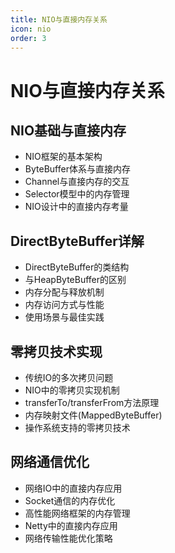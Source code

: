 ```yaml
---
title: NIO与直接内存关系
icon: nio
order: 3
---
```


# NIO与直接内存关系

## NIO基础与直接内存

- NIO框架的基本架构
- ByteBuffer体系与直接内存
- Channel与直接内存的交互
- Selector模型中的内存管理
- NIO设计中的直接内存考量

## DirectByteBuffer详解

- DirectByteBuffer的类结构
- 与HeapByteBuffer的区别
- 内存分配与释放机制
- 内存访问方式与性能
- 使用场景与最佳实践

## 零拷贝技术实现

- 传统IO的多次拷贝问题
- NIO中的零拷贝实现机制
- transferTo/transferFrom方法原理
- 内存映射文件(MappedByteBuffer)
- 操作系统支持的零拷贝技术

## 网络通信优化

- 网络IO中的直接内存应用
- Socket通信的内存优化
- 高性能网络框架的内存管理
- Netty中的直接内存应用
- 网络传输性能优化策略
